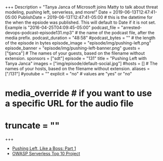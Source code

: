 +++
Description = "Tanya Janca of Microsoft joins Matty to talk about threat modeling, pushing left, serverless, and more!"
Date = 2019-06-13T12:47:41-05:00
PublishDate = 2019-06-13T12:47:41-05:00 # this is the datetime for the when the epsiode was published. This will default to Date if it is not set. Example is "2016-04-25T04:09:45-05:00"
podcast_file = "arrested-devops-podcast-episode131.mp3" # the name of the podcast file, after the media prefix.
podcast_duration = "48:58"
#podcast_bytes = "" # the length of the episode in bytes
episode_image = "episode/img/pushing-left.png"
episode_banner = "episode/img/pushing-left-banner.png"
guests = ["tjanca"] # The names of your guests, based on the filename without extension.
sponsors = ["sdt"]
episode = "131"
title = "Pushing Left with Tanya Janca"
images = ["img/episode/default-social.jpg"]
#hosts = [] # The names of your hosts, based on the filename without extension.
aliases = ["/131"]
#youtube = ""
explicit = "no" # values are "yes" or "no"
# media_override # if you want to use a specific URL for the audio file
# truncate = ""
+++

* [Pushing Left, Like a Boss: Part 1](https://code.likeagirl.io/pushing-left-like-a-boss-part-1-80f1f007da95)
* [OWASP Serverless Top 10 Project](https://www.owasp.org/index.php/OWASP_Serverless_Top_10_Project)
